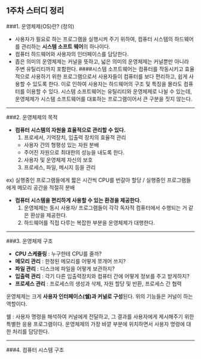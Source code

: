 ## 1주차 스터디 정리

###1. 운영체제(OS)란? (정의)
- 사용자가 필요로 하는 프로그램을 실행시켜 주기 위하여, 컴퓨터 시스템의 하드웨어를 관리하는 **시스템 소프트 웨어**의 하나이다.
- 컴퓨터 하드웨어와 사용자의 인터페이스를 담당한다.
- 좁은 의미의 운영체제는 커널을 뜻하고, 넓은 의미의 운영체제는 커널뿐만 아니라 주변 유틸리티까지 포함한다.
####시스템 소프트웨어는 컴퓨터를 작동시키고 효율적으로 사용하기 위한 프로그램으로서 사용자들이 컴퓨터를 보다 편리하고, 쉽게 사용할 수 있도록 한다. 이로 인하여 사용자는 하드웨어의 구조 및 특징을 몰라도 컴퓨터를 이용할 수 있다.
시스템 소프트웨어는 유틸리티와 운영체제로 나뉠 수 있는데, 운영체제가 시스템 소프트웨어를 대표하는 프로그램이어서 큰 구분을 짓지 않는다.

---
###2. 운영체제의 목적
+ **컴퓨터 시스템의 자원을 효율적으로 관리할 수 있다.**
  1. 프로세서, 기억장치, 입출력 장치의 효율적 관리
  + 사용자 간의 형평성 있는 자원 분배
  + 주어진 자원으로 최대한의 성능을 내도록 한다.
  2. 사용자 및 운영체제 자신의 보호
  3. 프로세스, 파일, 메시지 등을 관리
  
ex) 실행중인 프로그램들에게 짧은 시간씩 CPU를 번갈아 할당 / 실행중인 프로그램들에게 메모리 공간을 적절히 분배

+ **컴퓨터 시스템을 편리하게 사용할 수 있는 환경을 제공한다.**
  1. 운영체제는 동시 사용자/ 프로그램들이 각각 독자적 컴퓨터에서 수행되는 거 같은 환상을 제공한다.
  2. 하드웨어를 직접 다루는 복잡한 부분을 운영체제가 대행한다.
---
  ###3. 운영체제 구조
+ **CPU 스케줄링** : 누구한테 CPU를 줄까?
+ **메모리 관리** : 한정된 메모리를 어떻게 쪼개어 쓰지?
+ **파일 관리** : 디스크에 파일을 어떻게 보관하지?
+ **입출력 관리** : 각기 다른 입출력장치와 컴퓨터 간에 어떻게 정보를 주고 받게하지?
+ **프로세스 관리** : 프로세스의 생성과 삭제, 자원 할당 및 반환, 프로세스 간 협력

운영체제는 크게 **사용자 인터페이스(쉘)과 커널로 구성**된다. 위의 기능들은 커널이 하는 역할이다. 

쉘 : 사용자 명령을 해석하여 커널에게 전달하고, 그 결과를 사용자에게 제시해주기 위한 특별한 응용 프로그램이다. 운영체제의 가장 바깥 부분에 위치하면서 사용자 명령에 대한 처리를 담당한다.

---
  ###4. 컴퓨터 시스템 구조
